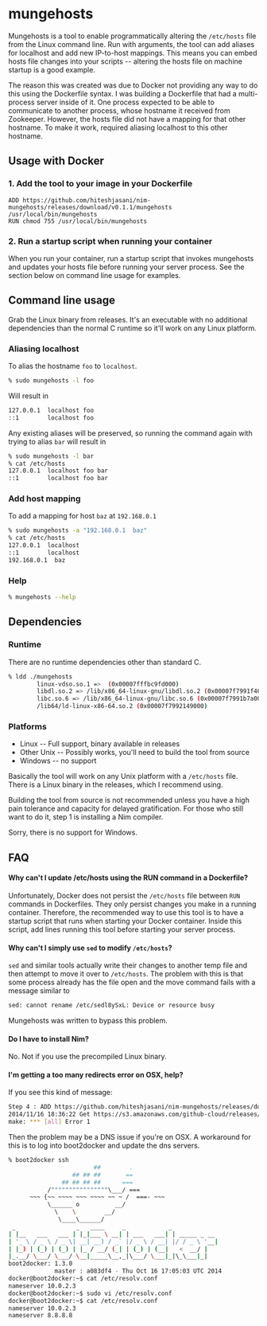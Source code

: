 mungehosts
==========
Mungehosts is a tool to enable programmatically altering the `/etc/hosts` file
from the Linux command line.  Run with arguments, the tool can add aliases
for localhost and add new IP-to-host mappings.  This means you can embed
hosts file changes into your scripts -- altering the hosts file on machine
startup is a good example.

The reason this was created was due to Docker not providing any way to do this
using the Dockerfile syntax.  I was building a Dockerfile that had a multi-process
server inside of it.  One process expected to be able to communicate to
another process, whose hostname it received from Zookeeper.  However, the hosts
file did not have a mapping for that other hostname.  To make it work,
required aliasing localhost to this other hostname.

## Usage with Docker

### 1. Add the tool to your image in your Dockerfile

```
ADD https://github.com/hiteshjasani/nim-mungehosts/releases/download/v0.1.1/mungehosts /usr/local/bin/mungehosts
RUN chmod 755 /usr/local/bin/mungehosts
```

### 2. Run a startup script when running your container

When you run your container, run a startup script that invokes
mungehosts and updates your hosts file before running your server process.
See the section below on command line usage for examples.

## Command line usage

Grab the Linux binary from releases.  It's an executable with no additional
dependencies than the normal C runtime so it'll work on any Linux platform.

### Aliasing localhost

To alias the hostname `foo` to `localhost`.

```bash
% sudo mungehosts -l foo
```

Will result in

```bash
127.0.0.1  localhost foo
::1        localhost foo
```

Any existing aliases will be preserved, so running the command again
with trying to alias `bar` will result in

```bash
% sudo mungehosts -l bar
% cat /etc/hosts
127.0.0.1  localhost foo bar
::1        localhost foo bar
```

### Add host mapping

To add a mapping for host `baz` at `192.168.0.1`

```bash
% sudo mungehosts -a "192.168.0.1  baz"
% cat /etc/hosts
127.0.0.1  localhost
::1        localhost
192.168.0.1  baz
```

### Help

```bash
% mungehosts --help
```

## Dependencies

### Runtime
There are no runtime dependencies other than standard C.

```bash
% ldd ./mungehosts
        linux-vdso.so.1 =>  (0x00007fffbc9fd000)
        libdl.so.2 => /lib/x86_64-linux-gnu/libdl.so.2 (0x00007f7991f40000)
        libc.so.6 => /lib/x86_64-linux-gnu/libc.so.6 (0x00007f7991b7a000)
        /lib64/ld-linux-x86-64.so.2 (0x00007f7992149000)
```

### Platforms

* Linux -- Full support, binary available in releases
* Other Unix -- Possibly works, you'll need to build the tool from source
* Windows -- no support

Basically the tool will work on any Unix platform with a `/etc/hosts` file.
There is a Linux binary in the releases, which I recommend using.

Building the tool from source is not recommended unless you have a high
pain tolerance and capacity for delayed gratification.  For those who still
want to do it, step 1 is installing a Nim compiler.

Sorry, there is no support for Windows.

## FAQ

#### Why can't I update /etc/hosts using the RUN command in a Dockerfile?

Unfortunately, Docker does not persist the `/etc/hosts` file between
`RUN` commands in Dockerfiles.  They only persist changes you make in
a running container.  Therefore, the recommended way to use this tool
is to have a startup script that runs when starting your Docker
container.  Inside this script, add lines running this tool before
starting your server process.

#### Why can't I simply use `sed` to modify `/etc/hosts`?

`sed` and similar tools actually write their changes to another temp
file and then attempt to move it over to `/etc/hosts`.  The problem with
this is that some process already has the file open and the move command
fails with a message similar to

```bash
sed: cannot rename /etc/sedl8ySxL: Device or resource busy
```

Mungehosts was written to bypass this problem.

#### Do I have to install Nim?

No.  Not if you use the precompiled Linux binary.

#### I'm getting a too many redirects error on OSX, help?

If you see this kind of message:

```bash
Step 4 : ADD https://github.com/hiteshjasani/nim-mungehosts/releases/download/v0.1.0/mungehosts /usr/local/src/mungehosts
2014/11/16 18:36:22 Get https://s3.amazonaws.com/github-cloud/releases/26729671/1047aa0e-6dbf-11e4-93b9-7a358f6958f9?response-content-disposition=attachment%3B%20filename%3Dmungehosts&response-content-type=application/octet-stream&AWSAccessKeyId=AKIAISTNZFOVBIJMK3TQ&Expires=1416181042&Signature=%2F1DgDIn3E9zNQvIg9QMkAWh0SZM%3D: dial tcp: lookup s3.amazonaws.com on [10.0.2.3]:53: too many redirects
make: *** [all] Error 1
```

Then the problem may be a DNS issue if you're on OSX.  A workaround for this is to log into boot2docker and update the dns servers.

```bash
% boot2docker ssh
                        ##        .
                  ## ## ##       ==
               ## ## ## ##      ===
           /""""""""""""""""\___/ ===
      ~~~ {~~ ~~~~ ~~~ ~~~~ ~~ ~ /  ===- ~~~
           \______ o          __/
             \    \        __/
              \____\______/
 _                 _   ____     _            _
| |__   ___   ___ | |_|___ \ __| | ___   ___| | _____ _ __
| '_ \ / _ \ / _ \| __| __) / _` |/ _ \ / __| |/ / _ \ '__|
| |_) | (_) | (_) | |_ / __/ (_| | (_) | (__|   <  __/ |
|_.__/ \___/ \___/ \__|_____\__,_|\___/ \___|_|\_\___|_|
boot2docker: 1.3.0
             master : a083df4 - Thu Oct 16 17:05:03 UTC 2014
docker@boot2docker:~$ cat /etc/resolv.conf
nameserver 10.0.2.3
docker@boot2docker:~$ sudo vi /etc/resolv.conf
docker@boot2docker:~$ cat /etc/resolv.conf
nameserver 10.0.2.3
nameserver 8.8.8.8
```


